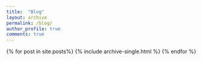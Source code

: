 ```yaml
---
title:  "Blog"
layout: archive
permalink: /blog/
author_profile: true
comments: true
---
```

{% for post in site.posts%}
    {% include archive-single.html %}
{% endfor %}